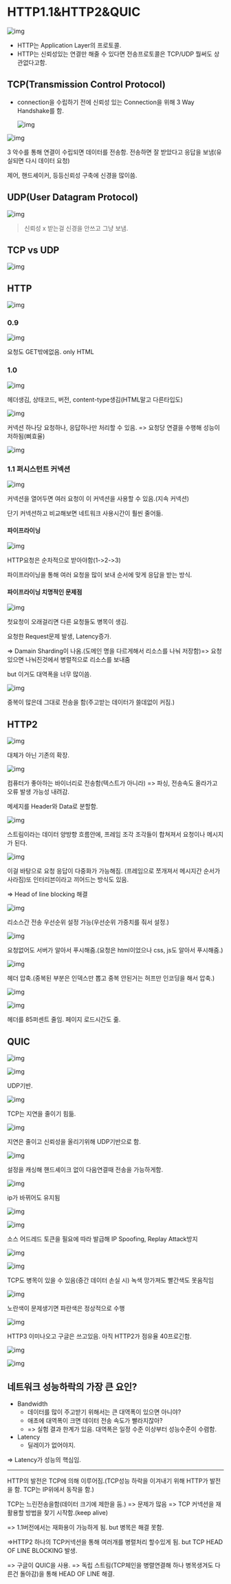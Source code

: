 # HTTP1.1&HTTP2&QUIC

![img](https://media.vlpt.us/images/injoon2019/post/6c2565e3-4658-4aeb-9355-b8c201cb2355/image.png)

* HTTP는 Application Layer의 프로토콜.
* HTTP는 신뢰성있는 연결만 해줄 수 있다면 전송프로토콜은 TCP/UDP 뭘써도 상관없다고함.

## TCP(Transmission Control Protocol)

* connection을 수립하기 전에 신뢰성 있는 Connection을 위해 3 Way Handshake를 함.

  ![img](https://media.vlpt.us/images/injoon2019/post/41068ab4-3a02-4468-96fd-00c6584dd738/image.png)

![img](https://media.vlpt.us/images/injoon2019/post/24847a7e-2889-4143-b230-a1757e3518c6/image.png)

3 악수를 통해 연결이 수립되면 데이터를 전송함. 전송하면 잘 받았다고 응답을 보냄(유실되면 다시 데이터 요청)

제어, 핸드셰이커, 등등신뢰성 구축에 신경을 많이씀.

## UDP(User Datagram Protocol)

![img](https://media.vlpt.us/images/injoon2019/post/5ec6901d-85c2-4894-87b9-a1ce575acbca/image.png)

> 신뢰성 x 받는걸 신경을 안쓰고 그냥 보냄.

## TCP vs UDP

![img](https://media.vlpt.us/images/injoon2019/post/ab41d5ed-c13f-4c20-8dbb-6b5e7afb1e41/image.png)

## HTTP

![img](https://media.vlpt.us/images/injoon2019/post/5d577279-d7f8-4c77-82e3-919399a8f6df/image.png)

### 0.9

![img](https://media.vlpt.us/images/injoon2019/post/f2e4e856-4ec0-489e-88b1-43308d582d94/image.png)

요청도 GET밖에없음. only HTML

### 1.0

![img](https://media.vlpt.us/images/injoon2019/post/82e96965-2e63-4efa-836c-a5d965c50849/image.png)

헤더생김, 상태코드, 버전, content-type생김(HTML말고 다른타입도)

![img](https://media.vlpt.us/images/injoon2019/post/6f86967b-5723-4ce7-b3ff-d9f2d26cca08/image.png)

커넥션 하나당 요청하나, 응답하나만 처리할 수 있음. => 요청당 연결을 수행해 성능이 저하됨(삐효율)

![img](https://media.vlpt.us/images/injoon2019/post/d86bb1e2-c08c-47b4-89e8-b7abcc0ae540/image.png)

### 1.1 퍼시스턴트 커넥션

![img](https://media.vlpt.us/images/injoon2019/post/c7409fd0-a88d-499b-ba51-4a7ea3bd53e0/image.png)

커넥션을 열어두면 여러 요청이 이 커넥션을 사용할 수 있음.(지속 커넥션)

단기 커넥션하고 비교해보면 네트워크 사용시간이 훨씬 줄어듦.

#### 파이프라이닝

![img](https://media.vlpt.us/images/injoon2019/post/04be2539-f47c-45df-908a-1e5bda46e918/image.png)

HTTP요청은 순차적으로 받아야함(1->2->3)

파이프라이닝을 통해 여러 요청을 많이 보내 순서에 맞게 응답을 받는 방식.

#### 파이프라이닝 치명적인 문제점

![img](https://media.vlpt.us/images/injoon2019/post/0543aded-eeb2-4cce-8c59-13050c9cf5f9/image.png)

첫요청이 오래걸리면 다른 요청들도 병목이 생김.

요청한 Request문제 발생, Latency증가.

=> Damain Sharding이 나옴.(도메인 명을 다르게해서 리소스를 나눠 저장함)=> 요청있으면 나눠진것에서 병렬적으로 리소스를 보내줌

but 이거도 대역폭을 너무 많이씀.

![img](https://media.vlpt.us/images/injoon2019/post/a1e8c9d5-0870-4aaf-b861-4da8de66a369/image.png)

중복이 많은데 그대로 전송을 함(주고받는 데이터가 쓸데없이 커짐.)

## HTTP2

![img](https://media.vlpt.us/images/injoon2019/post/6b23a348-f133-49b0-8678-b8bd1230743f/image.png)

대체가 아닌 기존의 확장.

![img](https://media.vlpt.us/images/injoon2019/post/e984cadf-18d2-4825-82df-b57239fac3b6/image.png)

컴퓨터가 좋아하는 바이너리로 전송함(텍스트가 아니라) => 파싱, 전송속도 올라가고 오류 발생 가능성 내려감.

메세지를 Header와 Data로 분할함.

![img](https://media.vlpt.us/images/injoon2019/post/63d83ce7-4158-4884-a764-739c2584ec85/image.png)

스트림이라는 데이터 양방향 흐름안에, 프레임 조각 조각들이 합쳐져서 요청이나 메시지가 된다.

![img](https://media.vlpt.us/images/injoon2019/post/eb3cc8c6-8a33-4e45-ae39-5095c71de292/image.png)

이걸 바탕으로 요청 응답이 다중화가 가능해짐. (프레임으로 쪼개져서 메시지간 순서가 사라짐)또 인터리븐이라고 끼어드는 방식도 있음.

=> Head of line blocking 해결

![img](https://media.vlpt.us/images/injoon2019/post/c9e1bd43-c21f-4b41-b371-e0e512c3a3ce/image.png)

리소스간 전송 우선순위 설정 가능(우선순위 가중치를 줘서 설정.)

![img](https://media.vlpt.us/images/injoon2019/post/97a7b070-c124-4d90-8e38-b2485b74f23f/image.png)

요청없어도 서버가 알아서 푸시해줌.(요청은 html이었으나 css, js도 알아서 푸시해줌.)

![img](https://media.vlpt.us/images/injoon2019/post/d777948b-9125-4a12-a459-d2ddcb9e48d3/image.png)

헤더 압축.(중복된 부분은 인덱스만 뽑고 중복 안된거는 허프만 인코딩을 해서 압축.)

![img](https://media.vlpt.us/images/injoon2019/post/1384d5cd-d71e-48a7-ad9b-23aff0163b53/image.png)

![img](https://media.vlpt.us/images/injoon2019/post/c82a8d35-c865-4264-87cb-fa80d32e4c80/image.png)



헤더를 85퍼센트 줄임. 페이지 로드시간도 줆.

## QUIC

![img](https://media.vlpt.us/images/injoon2019/post/7fb4f623-9004-4241-92fc-3d00f175d32c/image.png)

![img](https://media.vlpt.us/images/injoon2019/post/62998fdf-2d31-4c2e-9d3b-c72668946b2a/image.png)

UDP기반.

![img](https://media.vlpt.us/images/injoon2019/post/40bc43e1-f8a1-4486-a579-ed72aa39bc51/image.png)

TCP는 지연을 줄이기 힘듦.

![img](https://media.vlpt.us/images/injoon2019/post/cdecb4de-9523-40f7-b56d-495eefbb849f/image.png)

지연은 줄이고 신뢰성을 올리기위해 UDP기반으로 함.

![img](https://media.vlpt.us/images/injoon2019/post/26f4937a-e7c1-4cd4-9f57-9db80175b55d/image.png)

설정을 캐싱해 핸드셰이크 없이 다음연결때 전송을 가능하게함.

![img](https://media.vlpt.us/images/injoon2019/post/0a9bd989-c237-4214-90d4-3ce9e18ffcb9/image.png)

ip가 바뀌어도 유지됨

![img](https://media.vlpt.us/images/injoon2019/post/2c124d28-ec68-4f30-96a3-8a86d6d55675/image.png)

![img](https://media.vlpt.us/images/injoon2019/post/3806b0eb-9674-4ca3-92e9-076ded90aa65/image.png)

소스 어드레드 토큰을 필요에 따라 발급해 IP Spoofing, Replay Attack방지

![img](https://media.vlpt.us/images/injoon2019/post/3e129f1f-18af-4147-8b33-9c2d211743ad/image.png)

![img](https://media.vlpt.us/images/injoon2019/post/d69bfcb9-8d48-45d2-9cc1-0ffb5339b3eb/image.png)

TCP도 병목이 있을 수 있음(중간 데이터 손실 시) 녹색 망가져도 빨간색도 못움직임

![img](https://media.vlpt.us/images/injoon2019/post/0c8fe719-1b36-4e80-9121-e03551afb096/image.png)

노란색이 문제생기면 파란색은 정상적으로 수행

![img](https://media.vlpt.us/images/injoon2019/post/05a98f02-cf41-4faf-a624-22c8814a88ca/image.png)

HTTP3 이미나오고 구글은 쓰고있음. 아직 HTTP2가 점유율 40프로긴함.

![img](https://media.vlpt.us/images/injoon2019/post/40a94224-921b-4f4b-9c36-3e3dd0ebc8f9/image.png)

![img](https://media.vlpt.us/images/injoon2019/post/54ff3b58-0eb3-455b-9cce-0511a892b0e3/image.png)

## 네트워크 성능하락의 가장 큰 요인?

* Bandwidth
  * 데이터를 많이 주고받기 위해서는 큰 대역폭이 있으면 아니야?
  * 애초에 대역폭이 크면 데이터 전송 속도가 빨라지잖아?
  * => 실험 결과 한계가 있음. 대역폭은 일정 수준 이상부터 성능수준이 수렴함.
* Latency
  * 딜레이가 없어야지.

=> Latency가 성능의 핵심임.



---

HTTP의 발전은 TCP에 의해 이루어짐.(TCP성능 하락을 이겨내기 위해 HTTP가 발전을 함. TCP는 IP위에서 동작을 함.)

TCP는 느린전송을함(데이터 크기에 제한을 둠.) => 문제가 많음 => TCP 커넥션을 재활용할 방법을 찾기 시작함.(keep alive)

=> 1.1버전에서는 재화용이 가능하게 됨. but 병목은 해결 못함.

=>HTTP2 하나의 TCP커넥션을 통해 여러개를 병렬처리 할수있게 됨. but TCP HEAD OF LINE BLOCKING 발생.

=> 구글이 QUIC을 사용. => 독립 스트림(TCP체인을 병렬연결해 하나 병목생겨도 다른건 돌아감)을 통해 HEAD OF LINE 해결.



